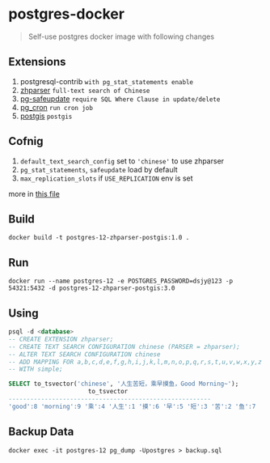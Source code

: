# postgres-docker

> Self-use postgres docker image with following changes

## Extensions

1. postgresql-contrib `with pg_stat_statements enable`
1. [zhparser](https://github.com/amutu/zhparser/) `full-text search of Chinese`
1. [pg-safeupdate](https://github.com/eradman/pg-safeupdate) `require SQL Where Clause in update/delete`
1. [pg_cron](https://github.com/citusdata/pg_cron) `run cron job`
1. [postgis](https://github.com/postgis/docker-postgis/tree/master/12-3.3) `postgis`

## Cofnig

1. `default_text_search_config` set to `'chinese'` to use zhparser
1. `pg_stat_statements`, `safeupdate` load by default
1. `max_replication_slots` if `USE_REPLICATION` env is set

more in [this file](https://github.com/fengkx/postgres-docker/blob/master/init_extension.sh)

## Build

```shel
docker build -t postgres-12-zhparser-postgis:1.0 .
```

## Run

```shell
docker run --name postgres-12 -e POSTGRES_PASSWORD=dsjy@123 -p 54321:5432 -d postgres-12-zhparser-postgis:3.0
```

## Using

```sql
psql -d <database>
-- CREATE EXTENSION zhparser;
-- CREATE TEXT SEARCH CONFIGURATION chinese (PARSER = zhparser);
-- ALTER TEXT SEARCH CONFIGURATION chinese
-- ADD MAPPING FOR a,b,c,d,e,f,g,h,i,j,k,l,m,n,o,p,q,r,s,t,u,v,w,x,y,z
-- WITH simple;

SELECT to_tsvector('chinese', '人生苦短，乘早摸鱼，Good Morning~');
                      to_tsvector
--------------------------------------------------------
'good':8 'morning':9 '乘':4 '人生':1 '摸':6 '早':5 '短':3 '苦':2 '鱼':7
```

## Backup Data

```shell
docker exec -it postgres-12 pg_dump -Upostgres > backup.sql
```
